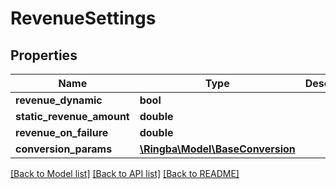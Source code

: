 # RevenueSettings

## Properties
Name | Type | Description | Notes
------------ | ------------- | ------------- | -------------
**revenue_dynamic** | **bool** |  | [optional] 
**static_revenue_amount** | **double** |  | [optional] 
**revenue_on_failure** | **double** |  | [optional] 
**conversion_params** | [**\Ringba\Model\BaseConversion**](BaseConversion.md) |  | [optional] 

[[Back to Model list]](../README.md#documentation-for-models) [[Back to API list]](../README.md#documentation-for-api-endpoints) [[Back to README]](../README.md)



